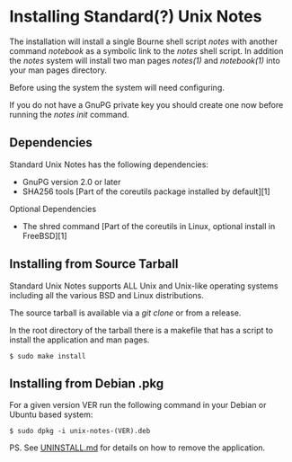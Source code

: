 # Installing Standard(?) Unix Notes

The installation will install a single Bourne shell script *notes* 
with another command *notebook* as a symbolic link to the *notes* 
shell script. In addition the *notes* system will install two man 
pages *notes(1)* and *notebook(1)* into your man pages directory.

Before using the system the system will need configuring.

If you do not have a GnuPG private key you should create one now before 
running the *notes init* command.

## Dependencies

Standard Unix Notes has the following dependencies:

- GnuPG version 2.0 or later
- SHA256 tools [Part of the coreutils package installed by default][1]

Optional Dependencies

- The shred command [Part of the coreutils in Linux, optional install in FreeBSD][1]


## Installing from Source Tarball

Standard Unix Notes supports ALL Unix and Unix-like operating systems 
including all the various BSD and Linux distributions.

The source tarball is available via a *git clone* or from a release. 

In the root directory of the tarball there is a makefile that has a 
script to install the application and man pages.

```shell
$ sudo make install
```

## Installing from Debian .pkg

For a given version VER run the following command in your Debian or 
Ubuntu based system:

```shell
$ sudo dpkg -i unix-notes-(VER).deb
```



PS.
See [UNINSTALL.md](UNINSTALL.md) for details on how to remove the application.
